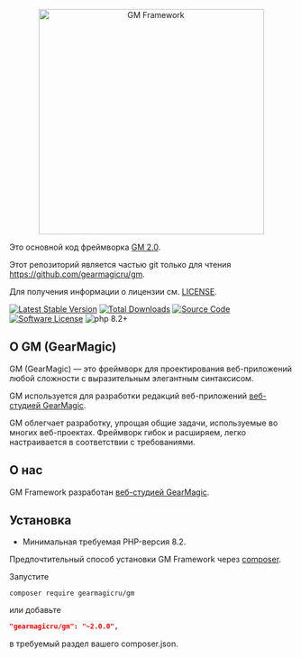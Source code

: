 <p align="center">
    <a href="https://gearmagic.ru/" target="_blank">
        <img src="https://gearmagic.ru/uploads/images/gm-framework_logo.svg" width="400" alt="GM Framework" />
    </a>
</p>

Это основной код фреймворка [GM 2.0](https://github.com/gearmagicru/gm#readme).

Этот репозиторий является частью git только для чтения <https://github.com/gearmagicru/gm>.

Для получения информации о лицензии см. [LICENSE](LICENSE).

[![Latest Stable Version](https://img.shields.io/packagist/v/gearmagicru/gm2.svg)](https://packagist.org/packages/gearmagicru/gm2)
[![Total Downloads](https://img.shields.io/packagist/dt/gearmagicru/gm2.svg)](https://packagist.org/packages/gearmagicru/gm2)
[![Source Code](https://img.shields.io/badge/source-gearmagicru/gm2-blue.svg)](https://github.com/gearmagicru/gm2)
[![Software License](https://img.shields.io/badge/license-BSD%203%20Clause-brightgreen.svg)](https://github.com/gearmagicru/gm2/blob/master/LICENSE)
![php 8.2+](https://img.shields.io/badge/php-min%208.2-red.svg)

## О GM (GearMagic)

GM (GearMagic) — это фреймворк для проектирования веб-приложений любой сложности с выразительным элегантным синтаксисом.

GM используется для разработки редакций веб-приложений [веб-студией GearMagic](https://gearmagic.ru/).

GM облегчает разработку, упрощая общие задачи, используемые во многих веб-проектах.
Фреймворк гибок и расширяем, легко настраивается в соответствии с требованиями.

## О нас

GM Framework разработан [веб-студией GearMagic](https://gearmagic.ru/).


## Установка

- Минимальная требуемая PHP-версия 8.2.

Предпочтительный способ установки GM Framework через [composer](http://getcomposer.org/download/).

Запустите

```
composer require gearmagicru/gm
```

или добавьте

```json
"gearmagicru/gm": "~2.0.0",
```

в требуемый раздел вашего composer.json.
